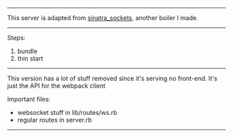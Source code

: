 
---

This server is adapted from
[sinatra_sockets](http://github.com/maxpleaner/sinatra_sockets),
another boiler I made.

---

Steps:

1. bundle
2. thin start

---

This version has a lot of stuff removed since it's serving no front-end.
It's just the API for the webpack client

Important files:
  - websocket stuff in lib/routes/ws.rb
  - regular routes in server.rb

---
